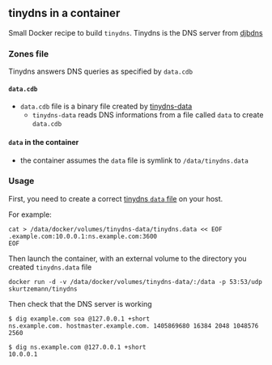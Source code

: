 ## tinydns in a container

Small Docker recipe to build `tinydns`. Tinydns is the DNS server from [djbdns](http://cr.yp.to/djbdns/tinydns.html)


### Zones file

Tinydns answers DNS queries as specified by `data.cdb`


#### `data.cdb`

* `data.cdb` file is a binary file created by [tinydns-data](http://cr.yp.to/djbdns/tinydns-data.html)
  * `tinydns-data` reads DNS informations from a file called `data` to create `data.cdb`


#### `data` in the container

* the container assumes the `data` file is symlink to `/data/tinydns.data`


### Usage

First, you need to create a correct [tinydns `data` file](http://cr.yp.to/djbdns/tinydns-data.html) on your host.

For example:

```
cat > /data/docker/volumes/tinydns-data/tinydns.data << EOF
.example.com:10.0.0.1:ns.example.com:3600
EOF
```

Then launch the container, with an external volume to the directory you created `tinydns.data` file

```
docker run -d -v /data/docker/volumes/tinydns-data/:/data -p 53:53/udp skurtzemann/tinydns
```

Then check that the DNS server is working

```
$ dig example.com soa @127.0.0.1 +short
ns.example.com. hostmaster.example.com. 1405869680 16384 2048 1048576 2560

$ dig ns.example.com @127.0.0.1 +short
10.0.0.1
```